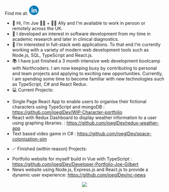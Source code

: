 Find me at: [<img alt="linked in profile image with link" width="30px" src="readMeHeaderLinkedIn.png.png" />](https://www.linkedin.com/in/JoeGilbertDev)

- 👋 Hi, I’m Joe 🏳️‍🌈 + 🏳️‍⚧️ Ally and I'm available to work in person or remotely across the UK.
- 🔬 I developed an interest in software development from my time in academic research and later in clinical diagnostics.
- 🌱 I’m interested in full-stack web applications. To that end I’m currently working with a variety of modern web development tools such as Node.js, SQL, TypeScript and React.js.
- 📚 I have just finished a 3 month intensive web development bootcamp with Northcoders. I am now keeping busy by contributing to personal and team projects and applying to exciting new opportunities. Currently, I am spending some time to become familiar with new technologies such as TypeScript, C# and React Redux.
- 💻 Current Projects: 
 * Single Page React App to enable users to organise their fictional characters using TypeScript and mongoDB : https://github.com/joeglDev/WIP-Character-portfolio
 * React with Redux Dashboard to display weather information to a user using graphing libraries. : https://github.com/joeglDev/redux-weather-app
 * Text based video game in C# : https://github.com/joeglDev/space-colonisation-sim
- ✅ Finished (within reason) Projects:
 * Portfolio website for myself build in Vue with TypeScript : https://github.com/joeglDev/Developer-Portfolio-Joe-Gilbert
 * News website using Node.js, Express.js and React.js to provide a dynamic user experience: https://github.com/joeglDev/nc-news
  
  <div align="center">
<img src="https://github-readme-stats.vercel.app/api/top-langs?username=joegldev&layout=compact"/>
</div>

<!---
joeglDev/joeglDev is a ✨ special ✨ repository because its `README.md` (this file) appears on your GitHub profile.
You can click the Preview link to take a look at your changes.
--->
